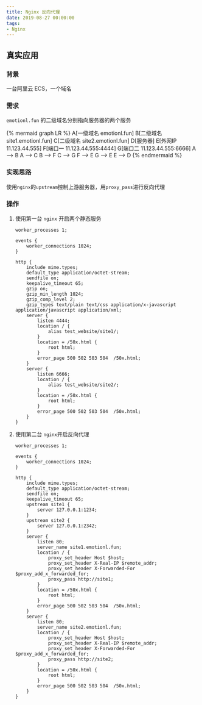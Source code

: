 ```yaml
---
title: Nginx 反向代理
date: 2019-08-27 00:00:00
tags:
- Nginx
---
```


## 真实应用

### 背景

一台阿里云 ECS，一个域名

### 需求

`emotionl.fun` 的二级域名分别指向服务器的两个服务

{% mermaid graph LR %}
A[一级域名 emotionl.fun]
B[二级域名 site1.emotionl.fun]
C[二级域名 site2.emotionl.fun]
D[服务器]
E[外网IP 11.123.44.555]
F[端口一 11.123.44.555:4444]
G[端口二 11.123.44.555:6666]
A --> B
A --> C
B --> F
C --> G
F --> E
G --> E
E --> D
{% endmermaid %}

### 实现思路

使用`nginx`的`upstream`控制上游服务器，用`proxy_pass`进行反向代理

### 操作

1. 使用第一台 `nginx` 开启两个静态服务

    ```nginx
    worker_processes 1;

    events {
        worker_connections 1024;
    }

    http {
        include mime.types;
        default_type application/octet-stream;
        sendfile on;
        keepalive_timeout 65;
        gzip on;
        gzip_min_length 1024;
        gzip_comp_level 2;
        gzip_types text/plain text/css application/x-javascript application/javascript application/xml;
        server {
            listen 4444;
            location / {
                alias test_website/site1/;
            }
            location = /50x.html {
                root html;
            }
            error_page 500 502 503 504  /50x.html;
        }
        server {
            listen 6666;
            location / {
                alias test_website/site2/;
            }
            location = /50x.html {
                root html;
            }
            error_page 500 502 503 504  /50x.html;
        }
    }
    ```

2. 使用第二台 `nginx`开启反向代理

    ```nginx
    worker_processes 1;
    
    events {
        worker_connections 1024;
    }
    
    http {
        include mime.types;
        default_type application/octet-stream;
        sendfile on;
        keepalive_timeout 65;
        upstream site1 {
            server 127.0.0.1:1234;
        }
        upstream site2 {
            server 127.0.0.1:2342;
        }
        server {
            listen 80;
            server_name site1.emotionl.fun;
            location / {
                proxy_set_header Host $host;
                proxy_set_header X-Real-IP $remote_addr;
                proxy_set_header X-Forwarded-For $proxy_add_x_forwarded_for;
                proxy_pass http://site1;
            }
            location = /50x.html {
                root html;
            }
            error_page 500 502 503 504  /50x.html;
        }
        server {
            listen 80;
            server_name site2.emotionl.fun;
            location / {
                proxy_set_header Host $host;
                proxy_set_header X-Real-IP $remote_addr;
                proxy_set_header X-Forwarded-For $proxy_add_x_forwarded_for;
                proxy_pass http://site2;
            }
            location = /50x.html {
                root html;
            }
            error_page 500 502 503 504  /50x.html;
        }
    }
    ```
